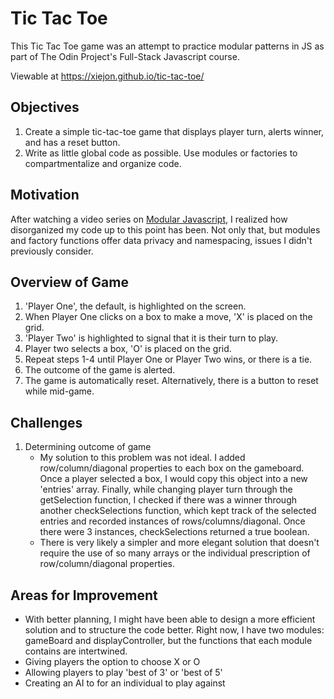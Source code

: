 # Tic Tac Toe

This Tic Tac Toe game was an attempt to practice modular patterns in JS as part of The Odin Project's Full-Stack Javascript course. 

Viewable at https://xiejon.github.io/tic-tac-toe/

## Objectives 

1. Create a simple tic-tac-toe game that displays player turn, alerts winner, and has a reset button. 
2. Write as little global code as possible. Use modules or factories to compartmentalize and organize code. 

## Motivation

After watching a video series on [Modular Javascript](https://www.youtube.com/watch?v=HkFlM73G-hk&list=PLoYCgNOIyGABs-wDaaxChu82q_xQgUb4f&index=2), I realized how disorganized my code up to this point has been. Not only that, but modules and factory functions offer data privacy and namespacing, issues I didn't previously consider. 

## Overview of Game
 
1. 'Player One', the default, is highlighted on the screen. 
2. When Player One clicks on a box to make a move, 'X' is placed on the grid. 
3. 'Player Two' is highlighted to signal that it is their turn to play. 
4. Player two selects a box, 'O' is placed on the grid. 
5. Repeat steps 1-4 until Player One or Player Two wins, or there is a tie. 
6. The outcome of the game is alerted. 
7. The game is automatically reset. Alternatively, there is a button to reset while mid-game. 

## Challenges 

1. Determining outcome of game
    - My solution to this problem was not ideal. I added row/column/diagonal properties to each box on the gameboard. Once a player selected a box, I would copy this object into a new 'entries' array. Finally, while changing player turn through the getSelection function, I checked if there was a winner through another checkSelections function, which kept track of the selected entries and recorded instances of rows/columns/diagonal. Once there were 3 instances, checkSelections returned a true boolean.
    - There is very likely a simpler and more elegant solution that doesn't require the use of so many arrays or the individual prescription of row/column/diagonal properties. 

## Areas for Improvement
- With better planning, I might have been able to design a more efficient solution and to structure the code better. Right now, I have two modules: gameBoard and displayController, but the functions that each module contains are intertwined.  
- Giving players the option to choose X or O 
- Allowing players to play 'best of 3' or 'best of 5' 
- Creating an AI to for an individual to play against